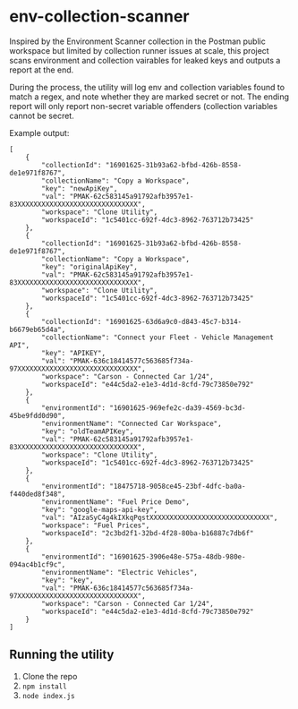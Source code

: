 # env-collection-scanner

Inspired by the Environment Scanner collection in the Postman public workspace but limited by collection runner issues at scale, this project scans environment and collection vairables for leaked keys and outputs a report at the end. 

During the process, the utility will log env and collection variables found to match a regex, and note whether they are marked secret or not. The ending report will only report non-secret variable offenders (collection variables cannot be secret.

Example output:
```
[
    {
        "collectionId": "16901625-31b93a62-bfbd-426b-8558-de1e971f8767",
        "collectionName": "Copy a Workspace",
        "key": "newApiKey",
        "val": "PMAK-62c583145a91792afb3957e1-83XXXXXXXXXXXXXXXXXXXXXXXXXXXXXX",
        "workspace": "Clone Utility",
        "workspaceId": "1c5401cc-692f-4dc3-8962-763712b73425"
    },
    {
        "collectionId": "16901625-31b93a62-bfbd-426b-8558-de1e971f8767",
        "collectionName": "Copy a Workspace",
        "key": "originalApiKey",
        "val": "PMAK-62c583145a91792afb3957e1-83XXXXXXXXXXXXXXXXXXXXXXXXXXXXXX",
        "workspace": "Clone Utility",
        "workspaceId": "1c5401cc-692f-4dc3-8962-763712b73425"
    },
    {
        "collectionId": "16901625-63d6a9c0-d843-45c7-b314-b6679eb65d4a",
        "collectionName": "Connect your Fleet - Vehicle Management API",
        "key": "APIKEY",
        "val": "PMAK-636c18414577c563685f734a-97XXXXXXXXXXXXXXXXXXXXXXXXXXXXXX",
        "workspace": "Carson - Connected Car 1/24",
        "workspaceId": "e44c5da2-e1e3-4d1d-8cfd-79c73850e792"
    },
    {
        "environmentId": "16901625-969efe2c-da39-4569-bc3d-45be9fdd0d90",
        "environmentName": "Connected Car Workspace",
        "key": "oldTeamAPIKey",
        "val": "PMAK-62c583145a91792afb3957e1-83XXXXXXXXXXXXXXXXXXXXXXXXXXXXXX",
        "workspace": "Clone Utility",
        "workspaceId": "1c5401cc-692f-4dc3-8962-763712b73425"
    },
    {
        "environmentId": "18475718-9058ce45-23bf-4dfc-ba0a-f440ded8f348",
        "environmentName": "Fuel Price Demo",
        "key": "google-maps-api-key",
        "val": "AIzaSyC4g4kIXkqPqstXXXXXXXXXXXXXXXXXXXXXXXXXXXXXX",
        "workspace": "Fuel Prices",
        "workspaceId": "2c3bd2f1-32bd-4f28-80ba-b16887c7db6f"
    },
    {
        "environmentId": "16901625-3906e48e-575a-48db-980e-094ac4b1cf9c",
        "environmentName": "Electric Vehicles",
        "key": "key",
        "val": "PMAK-636c18414577c563685f734a-97XXXXXXXXXXXXXXXXXXXXXXXXXXXXXX",
        "workspace": "Carson - Connected Car 1/24",
        "workspaceId": "e44c5da2-e1e3-4d1d-8cfd-79c73850e792"
    }
]
```
## Running the utility
1. Clone the repo
2. `npm install`
3. `node index.js`
